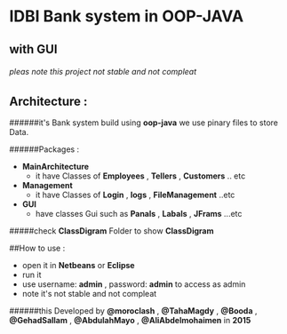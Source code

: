 # **IDBI** Bank system in **OOP-JAVA** 
##       with **GUI**

######  pleas note this project not stable and not compleat



## Architecture : 
######it's Bank system build using **oop-java**  we use pinary files to store Data.

######Packages :
* **MainArchitecture**
	- it have Classes of **Employees** , **Tellers** , **Customers** .. etc
* **Management** 
	- it have Classes of **Login** , **logs** , **FileManagement** ..etc
* **GUI**
	- have classes Gui  such as **Panals** , **Labals** , **JFrams** ...etc

#####check **ClassDigram** Folder to show **ClassDigram**


##How to use :
* open it in **Netbeans** or **Eclipse**
* run it
* use username: **admin** , password: **admin** to access as admin
* note it's not stable and not compleat

   


######this Developed by **@moroclash** , **@TahaMagdy** , **@Booda** , **@GehadSallam** , **@AbdulahMayo** , **@AliAbdelmohaimen**  in **2015** 
